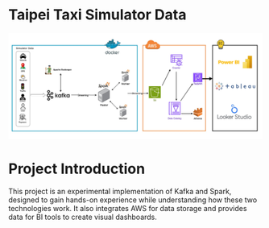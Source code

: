 # Taipei Taxi Simulator Data
![flowchart](Taipei_Taxi_Data_Pipeline.jpg)

# Project Introduction
This project is an experimental implementation of Kafka and Spark, designed to gain hands-on experience while understanding how these two technologies work. It also integrates AWS for data storage and provides data for BI tools to create visual dashboards.